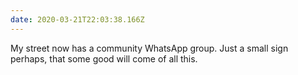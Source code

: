 ```yaml
---
date: 2020-03-21T22:03:38.166Z
---
```

My street now has a community WhatsApp group. Just a small sign perhaps, that some good will come of all this.
